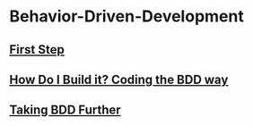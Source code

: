 # Behavior-Driven-Development

## [First Step](/contents/part1.md)

## [How Do I Build it? Coding the BDD way](/contents/part2.md)

## [Taking BDD Further](/contents/part3.md)
